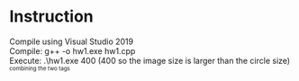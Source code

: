 # Instruction
Compile using Visual Studio 2019  
Compile: g++ -o hw1.exe hw1.cpp  
Execute: .\hw1.exe 400 (400 so the image size is larger than the circle size)  
<sub><sup>combining the two tags</sup></sub>  
